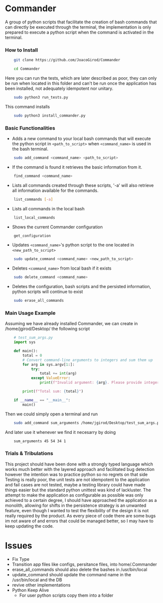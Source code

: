 # Commander
A group of python scripts that facilitate the creation of bash commands that can directly be executed through the terminal, the implementation is only prepared to execute a python script when the command is activated in the terminal.

### How to Install
```bash
    git clone https://github.com/JoacoGirod/Commander
```
```bash
    cd Commander
```
Here you can run the tests, which are later described as poor, they can only be run when located in this folder and can't be run once the application has been installed, not adequately idempotent nor unitary.
```bash
    sudo python3 run_tests.py
```
This command installs
```bash
    sudo python3 install_commander.py
```

### Basic Functionalities
- Adds a new command to your local bash commands that will execute the python script in ```<path_to_script>```  when ```<command_name>``` is used in the bash terminal.
```bash
    sudo add_command <command_name> <path_to_script>
```
- If the command is found it retrieves the basic information from it.
```bash
    find_command <command_name>
```
- Lists all commands created through these scripts, '-a' will also retrieve all information available for the commands.
```bash
    list_commands [-a]
```
- Lists all commands in the local bash
```bash
    list_local_commands
```
- Shows the current Commander configuration
```bash
    get_configuration
```
- Updates ```<command_name>```'s python script to the one located in ```<new_path_to_script>```
```bash
    sudo update_command <command_name> <new_path_to_script>
```
- Deletes ```<command_name>``` from local bash if it exists
```bash
    sudo delete_command <command_name>
```
- Deletes the configuration, bash scripts and the persisted information, python scripts will continue to exist
```bash
    sudo erase_all_commands
```

### Main Usage Example
Assuming we have already installed Commander, we can create in /home/jgirod/Desktop/ the following script
```python
    # test_sum_args.py
    import sys

    def main():
        total = 0
        # Convert command-line arguments to integers and sum them up
        for arg in sys.argv[1:]:
            try:
                total += int(arg)
            except ValueError:
                print(f"Invalid argument: {arg}. Please provide integer arguments only.")

        print(f"Total sum: {total}")

    if __name__ == "__main__":
        main()
```
Then we could simply open a terminal and run
```bash
    sudo add_command sum_arguments /home/jgirod/Desktop/test_sum_args.py
```
And later use it whenever we find it necesarry by doing
```bash
    sum_arguments 45 54 34 1
```

### Trials & Tribulations
This project should have been done with a strongly typed language which works much better with the layered approach and facilitated bug detection however the intention was to practice python so no regrets on that side
Testing is really poor, the unit tests are not idempotent to the application and fail cases are not tested, maybe a testing library could have made things easier but the standard python unittest was kind of lackluster.
The attempt to make the application as configurable as possible was only achieved to a certain degree, I should have approached the application as a monolith, allowing for shifts in the persistence strategy is an unwanted feature, even though I wanted to test the flexibility of the design it is not really required by the product.
As every piece of code there are some bugs im not aware of and errors that could be managed better, so I may have to keep updating the code.


# Issues
- Fix Type
- Transition app files like configs, persitance files, into home/.Commander
- erase_all_commands should also delete the bashes in /usr/bin/local
- update_command should update the command name in the /usr/bin/local and the DB
- revive other implementations
- Python Keep Alive
    - For user python scripts copy them into a folder